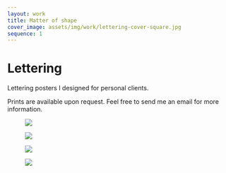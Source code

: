 ```yaml
---
layout: work
title: Matter of shape
cover_image: assets/img/work/lettering-cover-square.jpg
sequence: 1
---
```


<h1>Lettering</h1>


<p>Lettering posters I designed for personal clients.</p>

<p>Prints are available upon request. Feel free to send me an email for more information.</p>


<figure>
  <img src="{{ "/assets/img/work/let/let1.png" | relative_url }}" class="vertical-picture" />
</figure>

<figure>
  <img src="{{ "/assets/img/work/let/let2.png" | relative_url }}" class="vertical-picture" />
</figure>

<figure>
  <img src="{{ "/assets/img/work/let/let3.png" | relative_url }}" class="vertical-picture" />
</figure>

<figure>
  <img src="{{ "/assets/img/work/let/let4.png" | relative_url }}" class="vertical-picture" />
</figure>